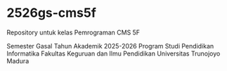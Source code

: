 # 2526gs-cms5f
Repository untuk kelas Pemrograman CMS 5F

Semester Gasal Tahun Akademik 2025-2026
Program Studi Pendidikan Informatika
Fakultas Keguruan dan Ilmu Pendidikan
Universitas Trunojoyo Madura
